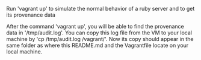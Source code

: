 Run 'vagrant up' to simulate the normal behavior of a ruby server and to get its provenance data

After the command 'vagrant up', you will be able to find the provenance data in '/tmp/audit.log'. You can copy this log file from the VM to your local machine by 'cp /tmp/audit.log /vagrant/'. Now its copy should appear in the same folder as where this README.md and the Vagrantfile locate on your local machine. 